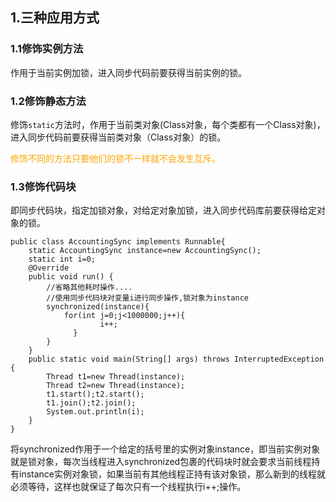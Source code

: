 ## 1.三种应用方式

### 1.1修饰实例方法

作用于当前实例加锁，进入同步代码前要获得当前实例的锁。

### 1.2修饰静态方法

修饰`static`方法时，作用于当前类对象(Class对象，每个类都有一个Class对象)，进入同步代码前要获得当前类对象（Class对象）的锁。

<font color='orange'>修饰不同的方法只要他们的锁不一样就不会发生互斥。</font>

### 1.3修饰代码块

即同步代码块，指定加锁对象，对给定对象加锁，进入同步代码库前要获得给定对象的锁。

```
public class AccountingSync implements Runnable{
    static AccountingSync instance=new AccountingSync();
    static int i=0;
    @Override
    public void run() {
        //省略其他耗时操作....
        //使用同步代码块对变量i进行同步操作,锁对象为instance
        synchronized(instance){
            for(int j=0;j<1000000;j++){
                    i++;
              }
        }
    }
    public static void main(String[] args) throws InterruptedException {
        Thread t1=new Thread(instance);
        Thread t2=new Thread(instance);
        t1.start();t2.start();
        t1.join();t2.join();
        System.out.println(i);
    }
}
```

将synchronized作用于一个给定的括号里的实例对象instance，即当前实例对象就是锁对象，每次当线程进入synchronized包裹的代码块时就会要求当前线程持有instance实例对象锁，如果当前有其他线程正持有该对象锁，那么新到的线程就必须等待，这样也就保证了每次只有一个线程执行i++;操作。

